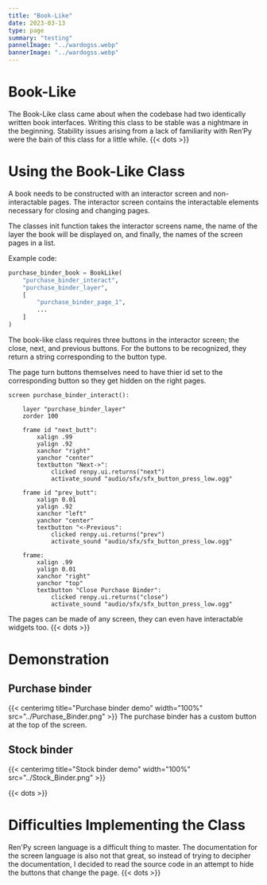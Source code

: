 ```yaml
---
title: "Book-Like"
date: 2023-03-13
type: page
summary: "testing"
pannelImage: "../wardogss.webp"
bannerImage: "../wardogss.webp"
---
```

# Book-Like
The Book-Like class came about when the codebase had two identically written book interfaces. Writing this class to be stable was a nightmare in the beginning. Stability issues arising from a lack of familiarity with Ren’Py were the bain of this class for a little while.
{{< dots >}}

# Using the Book-Like Class
A book needs to be constructed with an interactor screen and non-interactable pages. The interactor screen contains the interactable elements necessary for closing and changing pages.

The classes init function takes the interactor screens name, the name of the layer the book will be displayed on, and finally, the names of the screen pages in a list.

Example code:
```python
purchase_binder_book = BookLike(
    "purchase_binder_interact",
    "purchase_binder_layer",
    [
        "purchase_binder_page_1",
        ...
    ]
)
```
The book-like class requires three buttons in the interactor screen; the close, next, and previous buttons. For the buttons to be recognized, they return a string corresponding to the button type.

The page turn buttons themselves need to have thier id set to the corresponding button so they get hidden on the right pages.
```rpy
screen purchase_binder_interact():

    layer "purchase_binder_layer"
    zorder 100

    frame id "next_butt":
        xalign .99
        yalign .92
        xanchor "right"
        yanchor "center"
        textbutton "Next->":
            clicked renpy.ui.returns("next")
            activate_sound "audio/sfx/sfx_button_press_low.ogg"

    frame id "prev_butt":
        xalign 0.01
        yalign .92
        xanchor "left"
        yanchor "center"
        textbutton "<-Previous":
            clicked renpy.ui.returns("prev")
            activate_sound "audio/sfx/sfx_button_press_low.ogg"

    frame:
        xalign .99
        yalign 0.01
        xanchor "right"
        yanchor "top"
        textbutton "Close Purchase Binder":
            clicked renpy.ui.returns("close")
            activate_sound "audio/sfx/sfx_button_press_low.ogg"
```
The pages can be made of any screen, they can even have interactable widgets too.
{{< dots >}}

# Demonstration
## Purchase binder
{{< centerimg title="Purchase binder demo" width="100%" src="../Purchase_Binder.png" >}}
The purchase binder has a custom button at the top of the screen. 

## Stock binder
{{< centerimg title="Stock binder demo" width="100%" src="../Stock_Binder.png" >}}

{{< dots >}}

# Difficulties Implementing the Class

Ren'Py screen language is a difficult thing to master. The documentation for the screen language is also not that great, so instead of trying to decipher the documentation, I decided to read the source code in an attempt to hide the buttons that change the page.
{{< dots >}}
